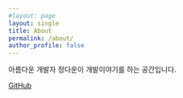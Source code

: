 ```yaml
---
#layout: page
layout: single
title: About
permalink: /about/
author_profile: false
---
```


아름다운 개발자 정다운이 개발이야기를 하는 공간입니다.

[GitHub](https://github.com/iamdawoonjeong)
